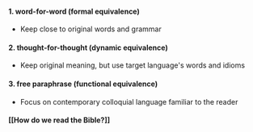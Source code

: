 
#### 1. word-for-word (formal equivalence)
- Keep close to original words and grammar
#### 2. thought-for-thought (dynamic equivalence)
- Keep original meaning, but use target language's words and idioms
#### 3. free paraphrase (functional equivalence)
- Focus on contemporary colloquial language familiar to the reader


#### [[How do we read the Bible?]]
